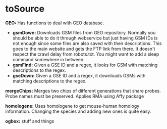 toSource
========

**GEO:** Has functions to deal with GEO database.
* **gsmDown:** Downloads GSM files from GEO repository. Normally you should be able to do it through webservice but just having GSM IDs is not enough since some files are also saved with their descriptions. This goes to the main website and gets the FTP link from there. It doesn't respect the crawl delay from robots.txt. You might want to add a sleep command somewhere in between.
* **gsmFind:** Given a GSE ID and a regex, it looks for GSM with matching descriptions to the regex.
* **gseDown:** Given a GSE ID and a regex, it downloads GSMs with matching descriptions to the regex.

**mergeChips:** Merges two chips of different generations that share probes. Probe names must be preserved. Applies RMA using Affy package

**homologene:** Uses homologene to get mouse-human homology information. Changing the species and adding new ones is quite easy.

**ogbox:** stuff and things
